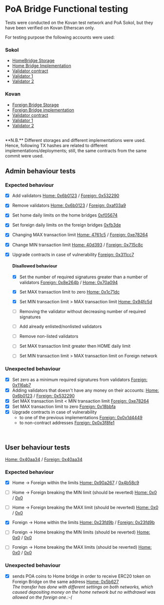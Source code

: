# PoA Bridge Functional testing

Tests were conducted on the Kovan test network and PoA Sokol, but they have been verified on Kovan Etherscan only. 

For testing purpose the following accounts were used:

### Sokol
- [HomeBridge Storage](https://sokol-explorer.poa.network/account/0xad3ccd040d968af2fa983413d3c8aadd9a6f1c9a)
- [Home Bridge Implementation](https://sokol-explorer.poa.network/account/0x608707f39c8E487eafEDfB190f14392E6239eF00)
- [Validator contract](https://sokol-explorer.poa.network/account/0x5F5fB0A1C6e1c95346Eca1771732Db1fD149525B)
- [Validator 1](https://sokol-explorer.poa.network/account/0x6b1454ea62aa394c98bb63ed6ec8a491ba144a60)
- [Validator 2](https://sokol-explorer.poa.network/account/0x8bcb705c12164ef39d6202cc38059a91603e6872)


### Kovan

- [Foreign Bridge Storage](https://kovan.etherscan.io/address/0x7Ea07cd462eF0d5B51F85d12f232e6BbF646A016)
- [Foreign Bridge implementation](https://kovan.etherscan.io/address/0xE58227ae91b3631e13089e9888BBe5E23d779975)
- [Validator contract](https://kovan.etherscan.io/address/0xad3ccd040d968af2fA983413D3c8aADd9a6F1c9a)
- [Validator 1](https://kovan.etherscan.io/address/0x6b1454ea62aa394c98bb63ed6ec8a491ba144a60)
- [Validator 2](https://kovan.etherscan.io/address/0x8bcb705c12164ef39d6202cc38059a91603e6872)

<br>
**N.B.** Different storages and different implementations were used. Hence, following TX hashes are related to different implementations/deployments; still, the same contracts from the same commit were used. 

<br>


## Admin behaviour tests

### Expected behaviour

 - [x] Add validators [Home: 0x6b0123](https://sokol.poaexplorer.com/txid/search/0x6b0123736631c34d0a0b1849284d96e79653015e6d240ea61bbcb39d7654b184) / [Foreign: 0x532290](https://kovan.etherscan.io/tx/0x532290af87e310e96bffc86cfae9530eb0d2bf9a5fdce0594ba2fea3a28bbef5)
 - [x] Remove validators [Home: 0x6b0123](https://sokol.poaexplorer.com/txid/search/0x6b0123736631c34d0a0b1849284d96e79653015e6d240ea61bbcb39d7654b184) / [Foreign: 0xaf03a9](https://kovan.etherscan.io/tx/0xaf03a93221c8f16fd398370a0889f741e979089ebcd7982f2bdf5f8179f91679)
 - [x] Set home daily limits on the home bridges [0xf05674](https://sokol.poaexplorer.com/txid/search/0xf0567473d72489d7f3cc6f33cbd14e65985dbb14ae12d3656d1bc80754f7c176)
 - [x] Set foreign daily limits on the foreign bridges [0xfb3de](https://kovan.etherscan.io/tx/0xfb3de489326d4287685638b32ff9ac9c67dd091bb9f7884df765d673d8268e09)
 - [X] Changing MAX transaction limit [Home: 4761c5](https://sokol.poaexplorer.com/txid/search/4761c5ea1ccd5ecf0297000621421e8d1da841f8844b241a1013c5e0c0d320a4) / [Foreign: 0xe78264](https://kovan.etherscan.io/address/0xe7826480a1ac9ac907ab68b958cea9e6d4baed8c0157870cf391d3ccfaaa0e44)
 - [x] Change MIN transaction limit [Home: 40d393](https://sokol.poaexplorer.com/txid/search/40d39314ad761a271dbfe2becdae8081ea73c397fe1b7a4b316b5fda587ecc0d) / [Foreign: 0x715c8c](https://kovan.etherscan.io/tx/715c8cb9d7acb8fb463087648b2079cbb55a5763f53f83b74e58c1c40c12c85c)
 - [x] Upgrade contracts in case of vulnerability [Foreign: 0x311cc7](https://kovan.etherscan.io/tx/0x311cc7d251ca8bec5f06551c3033429560444934c87adb19eb6850cd24d17483)

	#### Disallowed behaviour

	 - [x] Set the number of required signatures greater than a number of validators [Foreign: 0x8e264b](https://kovan.etherscan.io/tx/0x8e264b88a53ce7e6553e5ff0a29691b11cc5d2e9581edb20cf467c89457bee14) / [Home: 0x70a094](https://sokol.poaexplorer.com/txid/search/70a0941cf60557b62faccd87e23391270992a8221a79c19b027c4e11e754d621)
	 - [x] Set MAX transaction limit to zero [Home: 0x1c71dc](https://sokol.poaexplorer.com/txid/search/1c71dc00002be0b21861d6c7756945c92308f41d268c191bd765934d5f6a325b) 
	 - [x] Set MIN transaction limit > MAX transaction limit [Home: 0x94fc5d](https://sokol.poaexplorer.com/txid/search/94fc5d80d9e6a9d26a1ef274ea609805516f5e51f7a49fd0593ccb797c4cc163) 
	 - [ ] Removing the validator without decreasing number of required signatures
	 - [ ] Add already enlisted/nonlisted validators
	 - [ ] Remove non-listed validators
	 - [ ] Set MAX transaction limit greater then HOME daily limit
	 - [ ] Set MIN transaction limit > MAX transaction limit on Foreign network


### Unexpected behaviour 

 - [x] Set zero as a minimum required signatures from validators [Foreign: 0x116ab7](https://kovan.etherscan.io/tx/0x116ab76466e2291906793aa343de5e594e2c67c22fe9b4d4ef37e0a25bf21a5d)
 - [x] Adding validators that doesn't have any money on their accounts: [Home: 0x6b0123](https://sokol.poaexplorer.com/txid/search/0x6b0123736631c34d0a0b1849284d96e79653015e6d240ea61bbcb39d7654b184) / [Foreign: 0x532290](https://kovan.etherscan.io/tx/0x532290af87e310e96bffc86cfae9530eb0d2bf9a5fdce0594ba2fea3a28bbef5)
 - [x] Set MAX transaction limit < MIN transaction limit [Foreign: 0xe78264](https://kovan.etherscan.io/address/0xe7826480a1ac9ac907ab68b958cea9e6d4baed8c0157870cf391d3ccfaaa0e44)
 - [x] Set MAX transaction limit to zero [Foreign: 0x18bbfa](https://kovan.etherscan.io/address/18bbfad09962bffa862ee14732d1b1bc91bda0bb0c5adb16b2085ec34d39fe9b)
 - [x] Upgrade contracts in case of vulnerability
 	- to one of the previous implementations [Foreign: 0x0x1d4449](https://kovan.etherscan.io/tx/0x1d44494c37c5368139bb613a36edce34f0dbe0065977e32b873b9ce3256d50a4) 
	- to non-contract addresses [Foreign: 0x0x3f8fe1](https://kovan.etherscan.io/tx/0x3f8fe1ef67d6ab83db93e165b9838d882a4621a74d5465183ba79121267a307c) 
		

<br>

## User behaviour tests
[Home: 0x40aa34](https://sokol.poaexplorer.com/txid/search/0x40aa34fb35ef0804a41c2b4be7d3e3d65c7f6d5c) 
 / [Foreign: 0x40aa34](https://kovan.etherscan.io/address/0x40aa34fb35ef0804a41c2b4be7d3e3d65c7f6d5c) 

### Expected behaviour

 - [x] Home -> Foreign within the limits [Home: 0x90a267](https://sokol.poaexplorer.com/txid/search/0x90a2670bf44615fcf72eac1100f06d95af24cb73099636112089c4fcddb601db) / [0x4b58c9](https://kovan.etherscan.io/tx/0x4b58c9ab4f9d721a043474e3737b56ffc5850da039e3c10f93efae95962413d9)
 - [ ] Home -> Foreign breaking the MIN limit (should be reverted) [Home: 0x0](https://sokol.poaexplorer.com/txid/search/) / [0x0](https://kovan.etherscan.io/tx/)
 - [ ] Home -> Foreign breaking the MAX limit (should be reverted) [Home: 0x0](https://sokol.poaexplorer.com/txid/search/) / [0x0](https://kovan.etherscan.io/tx/)
 - [x] Foreign -> Home within the limits [Home: 0x23fd9b](https://sokol.poaexplorer.com/txid/search/0x23fd9be6ebb432c09c0ca524c189a9b585657188af513f5d1176146ac9850268) / [Foreign: 0x23fd9b](https://kovan.etherscan.io/tx/0x23fd9be6ebb432c09c0ca524c189a9b585657188af513f5d1176146ac9850268)
 - [ ] Foreign -> Home breaking the MIN limits (should be reverted) [Home: 0x0](https://sokol.poaexplorer.com/txid/search/) / [0x0](https://kovan.etherscan.io/tx/)
 - [ ] Foreign -> Home breaking the MAX limits (should be reverted) [Home: 0x0](https://sokol.poaexplorer.com/txid/search/) / [0x0](https://kovan.etherscan.io/tx/)



### Unexpected behaviour

 - [x] sends POA coins to Home bridge in order to receive ERC20 token on Foreign Bridge on the same address [Home: 0x5b627](https://sokol.poaexplorer.com/txid/search/0x5b627ab31d1d517bf41f2ba5ec091c88f4c30fdd742756842d7548a826460561)
<br>*The transfer has done with different settings on both networks, which caused depositing money on the home network but no withdrawal was allowed on the foreign one.:-(*


<br>
